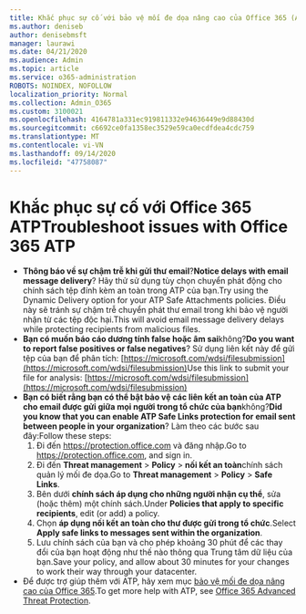 ```yaml
---
title: Khắc phục sự cố với bảo vệ mối đe dọa nâng cao của Office 365 (ATP)
ms.author: deniseb
author: denisebmsft
manager: laurawi
ms.date: 04/21/2020
ms.audience: Admin
ms.topic: article
ms.service: o365-administration
ROBOTS: NOINDEX, NOFOLLOW
localization_priority: Normal
ms.collection: Admin_O365
ms.custom: 3100021
ms.openlocfilehash: 4164781a331ec919811332e94636449e9d88430d
ms.sourcegitcommit: c6692ce0fa1358ec3529e59ca0ecdfdea4cdc759
ms.translationtype: MT
ms.contentlocale: vi-VN
ms.lasthandoff: 09/14/2020
ms.locfileid: "47758087"
---
```

# <a name="troubleshoot-issues-with-office-365-atp"></a><span data-ttu-id="4f7c2-102">Khắc phục sự cố với Office 365 ATP</span><span class="sxs-lookup"><span data-stu-id="4f7c2-102">Troubleshoot issues with Office 365 ATP</span></span>

- <span data-ttu-id="4f7c2-103">**Thông báo về sự chậm trễ khi gửi thư email**?</span><span class="sxs-lookup"><span data-stu-id="4f7c2-103">**Notice delays with email message delivery**?</span></span> <span data-ttu-id="4f7c2-104">Hãy thử sử dụng tùy chọn chuyển phát động cho chính sách tệp đính kèm an toàn trong ATP của bạn.</span><span class="sxs-lookup"><span data-stu-id="4f7c2-104">Try using the Dynamic Delivery option for your ATP Safe Attachments policies.</span></span> <span data-ttu-id="4f7c2-105">Điều này sẽ tránh sự chậm trễ chuyển phát thư email trong khi bảo vệ người nhận từ các tệp độc hại.</span><span class="sxs-lookup"><span data-stu-id="4f7c2-105">This will avoid email message delivery delays while protecting recipients from malicious files.</span></span>
- <span data-ttu-id="4f7c2-106">**Bạn có muốn báo cáo dương tính false hoặc âm sai**không?</span><span class="sxs-lookup"><span data-stu-id="4f7c2-106">**Do you want to report false positives or false negatives**?</span></span> <span data-ttu-id="4f7c2-107">Sử dụng liên kết này để gửi tệp của bạn để phân tích: [https://microsoft.com/wdsi/filesubmission](https://microsoft.com/wdsi/filesubmission)</span><span class="sxs-lookup"><span data-stu-id="4f7c2-107">Use this link to submit your file for analysis: [https://microsoft.com/wdsi/filesubmission](https://microsoft.com/wdsi/filesubmission)</span></span>
- <span data-ttu-id="4f7c2-108">**Bạn có biết rằng bạn có thể bật bảo vệ các liên kết an toàn của ATP cho email được gửi giữa mọi người trong tổ chức của bạn**không?</span><span class="sxs-lookup"><span data-stu-id="4f7c2-108">**Did you know that you can enable ATP Safe Links protection for email sent between people in your organization**?</span></span> <span data-ttu-id="4f7c2-109">Làm theo các bước sau đây:</span><span class="sxs-lookup"><span data-stu-id="4f7c2-109">Follow these steps:</span></span>
    1. <span data-ttu-id="4f7c2-110">Đi đến https://protection.office.com và đăng nhập.</span><span class="sxs-lookup"><span data-stu-id="4f7c2-110">Go to https://protection.office.com, and sign in.</span></span>
    2. <span data-ttu-id="4f7c2-111">Đi đến **Threat management**  >  **Policy**  >  **nối kết an toàn**chính sách quản lý mối đe dọa.</span><span class="sxs-lookup"><span data-stu-id="4f7c2-111">Go to **Threat management** > **Policy** > **Safe Links**.</span></span>
    3. <span data-ttu-id="4f7c2-112">Bên dưới **chính sách áp dụng cho những người nhận cụ thể**, sửa (hoặc thêm) một chính sách.</span><span class="sxs-lookup"><span data-stu-id="4f7c2-112">Under **Policies that apply to specific recipients**, edit (or add) a policy.</span></span>
    4. <span data-ttu-id="4f7c2-113">Chọn **áp dụng nối kết an toàn cho thư được gửi trong tổ chức**.</span><span class="sxs-lookup"><span data-stu-id="4f7c2-113">Select **Apply safe links to messages sent within the organization**.</span></span>
    5. <span data-ttu-id="4f7c2-114">Lưu chính sách của bạn và cho phép khoảng 30 phút để các thay đổi của bạn hoạt động như thế nào thông qua Trung tâm dữ liệu của bạn.</span><span class="sxs-lookup"><span data-stu-id="4f7c2-114">Save your policy, and allow about 30 minutes for your changes to work their way through your datacenter.</span></span>
- <span data-ttu-id="4f7c2-115">Để được trợ giúp thêm với ATP, hãy xem mục [bảo vệ mối đe dọa nâng cao của Office 365](https://docs.microsoft.com/microsoft-365/security/office-365-security/office-365-atp).</span><span class="sxs-lookup"><span data-stu-id="4f7c2-115">To get more help with ATP, see [Office 365 Advanced Threat Protection](https://docs.microsoft.com/microsoft-365/security/office-365-security/office-365-atp).</span></span>
